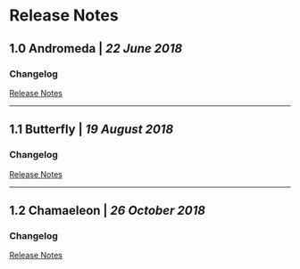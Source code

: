 # Release Notes

## 1.0 Andromeda   \|   _22 June 2018_

### Changelog

[Release Notes](andromeda)

---

## 1.1 Butterfly   \|   _19 August 2018_

### Changelog

[Release Notes](butterfly)

---

## 1.2 Chamaeleon   \|   _26 October 2018_

### Changelog

[Release Notes](chamaeleon)
